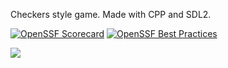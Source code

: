Checkers style game.
Made with CPP and SDL2.

[![OpenSSF Scorecard](https://api.securityscorecards.dev/projects/github.com/6ix2danny/chekerzz/badge)](https://securityscorecards.dev/viewer/?uri=github.com/6ix2danny/chekerzz)
[![OpenSSF Best Practices](https://www.bestpractices.dev/projects/10329/badge)](https://www.bestpractices.dev/projects/10329)

<a href="https://www.bestpractices.dev/projects/10329"><img src="https://www.bestpractices.dev/projects/10329/badge"></a>
